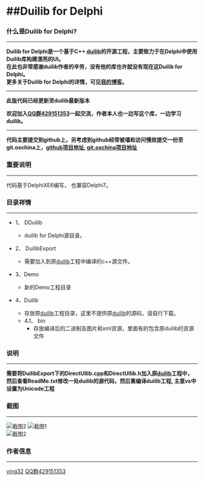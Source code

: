 ##Duilib for Delphi
===============================================================================

### 什么是Duilib for Delphi?
***  
**Duilib for Delphi是一个基于C++ [duilib](https://github.com/duilib/duilib)的开源工程，主要致力于在Delphi中使用Duilib库构建漂亮的UI。**     
**在此也非常感谢duilib作者的辛劳，没有他的库也许就没有现在这Duilib for Delphi。**  
**更多关于Duilib for Delphi的详情，可见[我的博客](http://blog.csdn.net/zyjying520/article/details/49976667)。**    

****

**此版代码已经更新至duilib最新版本**   

**欢迎加入[QQ群429151353](http://shang.qq.com/wpa/qunwpa?idkey=de0faba813de168a104d9160c9271d9873a8c91f30b416c11ff89cb2bdf6564b)一起交流，作者本人也一边写这个库，一边学习duilib。**  

***
**代码主要提交到github上，另考虑到github经常被墙和访问慢故提交一份至git.oschina上，[github项目地址](https://github.com/ying32/duilib-for-Delphi/),   [git.oschina项目地址](http://git.oschina.net/ying32/Duilib-for-Delphi)**   


### 重要说明
***
代码基于DelphiXE6编写， 也兼容Delphi7。


### 目录祥情
***

* 1、 DDuilib
   * duilib for Delphi源目录。

* 2、 DuilibExport
   * 需要加入到原[duilib](https://github.com/duilib/duilib)工程中编译的c++源文件。

* 3、Demo
   * 新的Demo工程目录
   
* 4、Duilib
   * 存放原[duilib](https://github.com/duilib/duilib)工程目录，这里不提供原[duilib](https://github.com/duilib/duilib)的源码，请自行下载。
   * 4.1、 bin
      * 存放编译后的二进制及图片和xml资源，里面有的包含原duilib的资源文件 

### 说明
***
  **需要将DuilibExport下的DirectUIlib.cpp和DirectUIlib.h加入原[duilib](https://github.com/duilib/duilib)工程中，然后查看ReadMe.txt修改一处duilib的源代码，然后重编译duilib工程, 主意vs中设置为Unicode工程** 


### 截图
***
![截图2](https://raw.githubusercontent.com/ying32/duilib-for-Delphi/master/screenshot3.png) 
![截图1](https://raw.githubusercontent.com/ying32/duilib-for-Delphi/master/screenshot1.png)  
![截图2](https://raw.githubusercontent.com/ying32/duilib-for-Delphi/master/screenshot2.png)  


### 作者信息
***
[ying32](mailto:1444386932@qq.com) 
[QQ群429151353](http://shang.qq.com/wpa/qunwpa?idkey=de0faba813de168a104d9160c9271d9873a8c91f30b416c11ff89cb2bdf6564b) 
